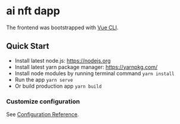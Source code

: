 # ai nft dapp

The frontend was bootstrapped with [Vue CLI](https://cli.vuejs.org/).

## Quick Start

-   Install latest node.js: https://nodejs.org​
-   Install latest yarn package manager: https://yarnpkg.com/​
-   Install node modules by running terminal command `yarn install`
-   Run the app `yarn serve`
-   Or build production app `yarn build`

### Customize configuration

See [Configuration Reference](https://cli.vuejs.org/config/).
